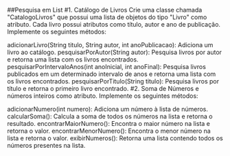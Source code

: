 ##Pesquisa em List
#1. Catálogo de Livros
Crie uma classe chamada "CatalogoLivros" que possui uma lista de objetos do tipo "Livro" como atributo. Cada livro possui atributos como título, autor e ano de publicação. Implemente os seguintes métodos:

adicionarLivro(String titulo, String autor, int anoPublicacao): Adiciona um livro ao catálogo.
pesquisarPorAutor(String autor): Pesquisa livros por autor e retorna uma lista com os livros encontrados.
pesquisarPorIntervaloAnos(int anoInicial, int anoFinal): Pesquisa livros publicados em um determinado intervalo de anos e retorna uma lista com os livros encontrados.
pesquisarPorTitulo(String titulo): Pesquisa livros por título e retorna o primeiro livro encontrado.
#2. Soma de Números
 e números inteiros como atributo. Implemente os seguintes métodos:

adicionarNumero(int numero): Adiciona um número à lista de números.
calcularSoma(): Calcula a soma de todos os números na lista e retorna o resultado.
encontrarMaiorNumero(): Encontra o maior número na lista e retorna o valor.
encontrarMenorNumero(): Encontra o menor número na lista e retorna o valor.
exibirNumeros(): Retorna uma lista contendo todos os números presentes na lista.
